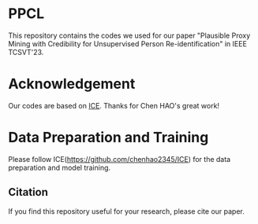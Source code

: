 # PPCL
This repository contains the codes we used for our paper "Plausible Proxy Mining with Credibility for Unsupervised Person Re-identification" in IEEE TCSVT'23.

# Acknowledgement
Our codes are based on [ICE](https://github.com/chenhao2345/ICE). Thanks for Chen HAO's great work!

# Data Preparation and Training
Please follow ICE(https://github.com/chenhao2345/ICE) for the data preparation and model training. 

## Citation 
If you find this repository useful for your research, please cite our paper.
